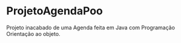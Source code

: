 # ProjetoAgendaPoo

Projeto inacabado de uma Agenda feita em Java com Programação Orientação ao objeto.
